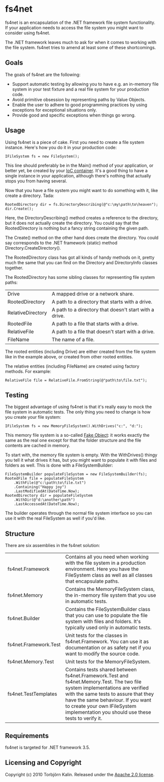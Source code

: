fs4net
======

fs4net is an encapsulation of the .NET framework file system functionality. If your application needs to access the file system you might want to consider using fs4net.

The .NET framework leaves much to ask for when it comes to working with the file system. fs4net tries to amend at least some of these shortcomings.

Goals
-----

The goals of fs4net are the following:

   * Support automatic testing by allowing you to have e.g. an in-memory file
     system in your test fixture and a real file system for your production
     code.
   * Avoid primitive obsession by representing paths by Value Objects.
   * Enable the user to adhere to good programming practices by using
     exceptions for exceptional situations only.
   * Provide good and specific exceptions when things go wrong.


Usage
-----

Using fs4net is a piece of cake. First you need to create a file system instance. Here's how you do it in your production code:

    IFileSystem fs = new FileSystem();

This line should preferably be in the Main() method of your application, or better yet, be created by your [IoC container](http://martinfowler.com/articles/injection.html). It's a good thing to have a single instance in your application, although there's nothing that actually stops you from having several.

Now that you have a file system you might want to do something with it, like create a directory. Tada:

    RootedDirectory dir = fs.DirectoryDescribing(@"c:\my\path\to\heaven");
    dir.Create();

Here, the DirectoryDescribing() method creates a reference to the directory, but it does not actually create the directory. You could say that the RootedDirectory is nothing but a fancy string containing the given path.

The Create() method on the other hand does create the directory. You could say corresponds to the .NET framework (static) method Directory.CreateDirectory().

The RootedDirectory class has got all kinds of handy methods on it, pretty much the same that you can find on the Directory and DirectoryInfo classes together.

The RootedDirectory has some sibling classes for representing file system paths:

<table>
  <tr>
    <td>Drive</td><td>A mapped drive or a network share.</td>
  </tr><tr>
    <td>RootedDirectory</td><td>A path to a directory that starts with a drive.</td>
  </tr><tr>
    <td>RelativeDirectory</td><td>A path to a directory that doesn't start with a drive.</td>
  </tr><tr>
    <td>RootedFile</td><td>A path to a file that starts with a drive.</td>
  </tr><tr>
    <td>RelativeFile</td><td>A path to a file that doesn't start with a drive.</td>
  </tr><tr>
    <td>FileName</td><td>The name of a file.</td>
  </tr>
</table>

The rooted entities (including Drive) are either created from the file system like in the example above, or created from other rooted entities.

The relative entities (including FileName) are created using factory methods. For example:

    RelativeFile file = RelativeFile.FromString(@"path\to\file.txt");


Testing
-------

The biggest advantage of using fs4net is that it's really easy to mock the file system in automatic tests. The only thing you need to change is how you create your file system:

    IFileSystem fs = new MemoryFileSystem().WithDrives("c:", "d:");

This memory file system is a so-called [Fake Object](http://xunitpatterns.com/Fake%20Object.html): it works exactly the same as the real one except for that the folder structure and the file contents are cached in memory.

To start with, the memory file system is empty. With the WithDrives() thingy you tell it what drives it has, but you might want to populate it with files and folders as well. This is done with a FileSystemBuilder:

    FileSystemBuilder populateFileSystem = new FileSystemBuilder(fs);
    RootedFile file = populateFileSystem
        .WithFile(@"c:\path\to\file.txt")
        .Containing("Happy joy")
        .LastModifiedAt(DateTime.Now);
    RootedDirectory dir = populateFileSystem
        .WithDir(@"d:\another\path")
        .LastAccessedAt(DateTime.Now);

The builder operates through the normal file system interface so you can use it with the real FileSystem as well if you'd like.



Structure
---------

There are six assemblies in the fs4net solution:

<table>
  <tr>
    <td>fs4net.Framework</td><td>Contains all you need when working with the file system in a production environment. Here you have the FileSystem class as well as all classes that encapsulate paths.</td>
  </tr><tr>
    <td>fs4net.Memory</td><td>Contains the MemoryFileSystem class, the in-memory file system that you use in automatic tests.</td>
  </tr><tr>
    <td>fs4net.Builder</td><td>Contains the FileSystemBuilder class that you can use to populate the file system with files and folders. It's typically used only in automatic tests.</td>
  </tr><tr>
    <td>fs4net.Framework.Test</td><td>Unit tests for the classes in fs4net.Framework. You can use it as documentation or as safety net if you want to modify the source code.</td>
  </tr><tr>
    <td>fs4net.Memory.Test</td><td>Unit tests for the MemoryFileSystem.</td>
  </tr><tr>
    <td>fs4net.TestTemplates</td><td>Contains tests shared between fs4net.Framework.Test and fs4net.Memory.Test. The two file system implementations are verified with the same tests to assure that they have the same behaviour. If you want to create your own IFileSystem implementation you should use these tests to verify it.</td>
  </tr>
</table>



Requirements
------------

fs4net is targeted for .NET framework 3.5.



Licensing and Copyright
-----------------------

Copyright (c) 2010 Torbj&ouml;rn Kalin. Released under the [Apache 2.0 license](http://www.apache.org/licenses/LICENSE-2.0.html).
